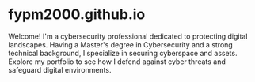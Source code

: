 # fypm2000.github.io
Welcome! I'm a cybersecurity professional dedicated to protecting digital landscapes. Having a Master's degree in Cybersecurity and a strong technical background, I specialize in securing cyberspace and assets. Explore my portfolio to see how I defend against cyber threats and safeguard digital environments.
